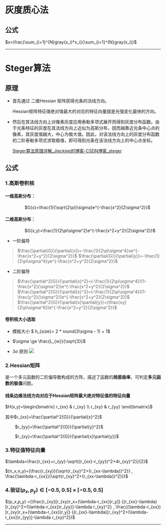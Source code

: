 # 灰度质心法

## 公式

$x=\frac{\sum_{i=1}^{N}gray(x_i)*x_i}{\sum_{i=1}^{N}gray(x_i)}$

--------

# Steger算法

## 原理

+ 首先通过 二维Hessian 矩阵获得光条的法线方向。
  
  Hessian矩阵特征值绝对值最大的对应的特征向量就是光强变化最快的方向。

+ 然后在其法线方向上对像素灰度应用泰勒多项式展开而得到灰度分布函数。由于光条特征的灰度在其法线方向上近似为高斯分布，因而越靠近光条中心点的像素，其灰度值越大，中心为极大值。因此，对该法线方向上的灰度分布函数的二阶泰勒多项式求取极值，即可得到光条在该法线方向上的中心点坐标。
  
  [Steger算法原理详解_Jieckiee的博客-CSDN博客_steger](https://blog.csdn.net/u011725598/article/details/123744610)    

## 公式

### 1.高斯卷积核

#### 一维高斯分布：

                $G(x)=\frac{1}{\sqrt{2\pi}\sigma}e^{-\frac{x^2}{2\sigma^2}}$

#### 二维高斯分布：

                $G(x,y)=\frac{1}{2\pi\sigma^2}e^{-\frac{x^2+y^2}{2\sigma^2}}$

+ 一阶偏导

> $\frac{\partial{G}}{\partial{x}}=-\frac{1}{2\pi\sigma^4}xe^{-\frac{x^2+y^2}{2\sigma^2}}$
> $\frac{\partial{G}}{\partial{y}}=-\frac{1}{2\pi\sigma^4}ye^{-\frac{x^2+y^2}{2\sigma^2}}$

+ 二阶偏导

> $\frac{\partial^2{G}}{\partial{x}^2}=(-\frac{1}{2\pi\sigma^4})(1-\frac{x^2}{\sigma^2})e^{-\frac{x^2+y^2}{2\sigma^2}}$ 
> $\frac{\partial^2{G}}{\partial{x}^2}=(-\frac{1}{2\pi\sigma^4})(1-\frac{y^2}{\sigma^2})e^{-\frac{x^2+y^2}{2\sigma^2}}$ 
> $\frac{\partial^2{G}}{\partial{x}\partial{y}}=(\frac{xy}{2\pi\sigma^6})e^{-\frac{x^2+y^2}{2\sigma^2}}$

#### 卷积核大小选取

+ 模板大小 $ h_{size}= 2 *  round(3\sigma - 1) + 1$

+ $\sigma \ge \frac{L_{w}}{\sqrt{3}}$

+ $3\sigma$ 原则
  ![](D:\GitRepository\MyMark\img\a.jpg)

### 2.Hessian矩阵

是一个多元函数的二阶偏导数构成的方阵，描述了函数的**局部曲率**，可判定**多元函数的极值**问题。 

#### 线条边缘法线方向对应于Hessian矩阵最大绝对特征值的特征向量

$H(x,y)=\begin{bmatrix}
 r_{xx} & r_{xy} \\
 r_{xy} & r_{yy} 
 \end{bmatrix}$

其中$r_{xx}=\frac{\partial^2{G}}{\partial{x}^2}$

        $r_{yy}=\frac{\partial^2{G}}{\partial{y}^2}$

        $r_{xy}=\frac{\partial^2{G}}{\partial{x}\partial{y}}$

### 3.特征值特征向量

$\lambda=\frac{r_{xx}+r_{yy}-\sqrt{(r_{xx}-r_{yy})^2+4r_{xy}^2}}{2}$

$(n_x,n_y)=(\frac{r_{xy}}{\sqrt{r_{xy}^2+(r_{xx-\lambda})^2}} , \frac{\lambda-r_{xx}}{\sqrt{r_{xy}^2+(r_{xx-\lambda})^2}})$

### 4.验证$(p_x,p_y) \in [-0.5,0.5] \times [-0.5,0.5]$

$(p_x,p_y) =(\frac{r_{xy}[r_{xy}r_x+(\lambda-r_{xx})r_y]} {(r_{xx}-\lambda)[r_{xy}^2+(\lambda-r_{xx})r_{yy}]-\lambda r_{xy}^2} , \frac{(\lambda-r_{xx})[r_{xy}r_x+(\lambda-r_{xx})r_y]} {(r_{xx}-\lambda)[r_{xy}^2+(\lambda-r_{xx})r_{yy}]-\lambda r_{xy}^2})$

----
